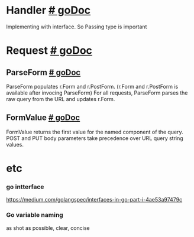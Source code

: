 # Handler [# goDoc](https://godoc.org/net/http#Handler)

Implementing with interface.
So Passing type is important

# Request [# goDoc](https://godoc.org/net/http#Request)

## ParseForm [# goDoc](https://godoc.org/net/http#Request.ParseForm)
ParseForm populates r.Form and r.PostForm.
(r.Form and r.PostForm is available after invocing ParseForm)
For all requests, ParseForm parses the raw query from the URL and updates r.Form.

## FormValue [# goDoc](https://godoc.org/net/http#Request.FormValue)
FormValue returns the first value for the named component of the query. POST and PUT body parameters take precedence over URL query string values.

# etc
### go intterface
https://medium.com/golangspec/interfaces-in-go-part-i-4ae53a97479c

### Go variable naming
as shot as possible, clear, concise